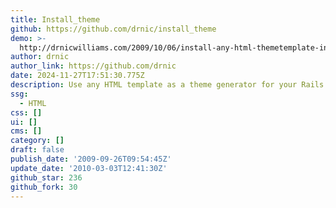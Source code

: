```yaml
---
title: Install_theme
github: https://github.com/drnic/install_theme
demo: >-
  http://drnicwilliams.com/2009/10/06/install-any-html-themetemplate-into-your-rails-app/
author: drnic
author_link: https://github.com/drnic
date: 2024-11-27T17:51:30.775Z
description: Use any HTML template as a theme generator for your Rails app.
ssg:
  - HTML
css: []
ui: []
cms: []
category: []
draft: false
publish_date: '2009-09-26T09:54:45Z'
update_date: '2010-03-03T12:41:30Z'
github_star: 236
github_fork: 30
---
```

